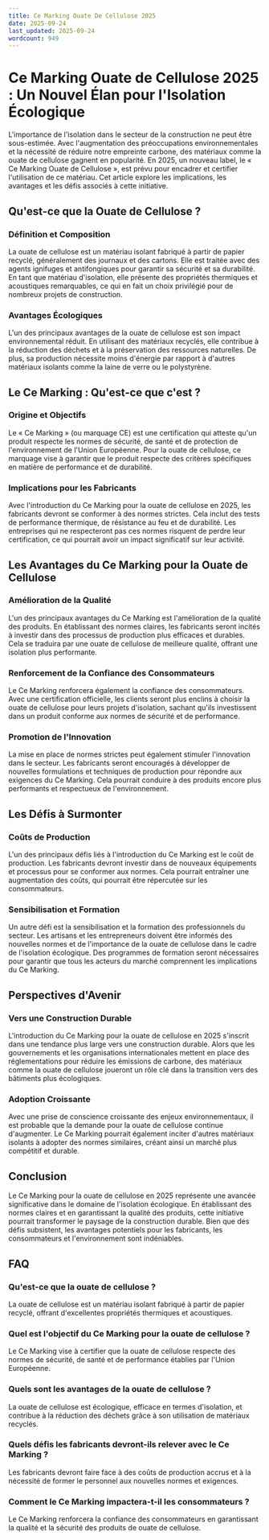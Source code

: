 ```yaml
---
title: Ce Marking Ouate De Cellulose 2025
date: 2025-09-24
last_updated: 2025-09-24
wordcount: 949
---
```


# Ce Marking Ouate de Cellulose 2025 : Un Nouvel Élan pour l'Isolation Écologique

L'importance de l'isolation dans le secteur de la construction ne peut être sous-estimée. Avec l'augmentation des préoccupations environnementales et la nécessité de réduire notre empreinte carbone, des matériaux comme la ouate de cellulose gagnent en popularité. En 2025, un nouveau label, le « Ce Marking Ouate de Cellulose », est prévu pour encadrer et certifier l'utilisation de ce matériau. Cet article explore les implications, les avantages et les défis associés à cette initiative.

## Qu'est-ce que la Ouate de Cellulose ?

### Définition et Composition

La ouate de cellulose est un matériau isolant fabriqué à partir de papier recyclé, généralement des journaux et des cartons. Elle est traitée avec des agents ignifuges et antifongiques pour garantir sa sécurité et sa durabilité. En tant que matériau d'isolation, elle présente des propriétés thermiques et acoustiques remarquables, ce qui en fait un choix privilégié pour de nombreux projets de construction.

### Avantages Écologiques

L'un des principaux avantages de la ouate de cellulose est son impact environnemental réduit. En utilisant des matériaux recyclés, elle contribue à la réduction des déchets et à la préservation des ressources naturelles. De plus, sa production nécessite moins d'énergie par rapport à d'autres matériaux isolants comme la laine de verre ou le polystyrène.

## Le Ce Marking : Qu'est-ce que c'est ?

### Origine et Objectifs

Le « Ce Marking » (ou marquage CE) est une certification qui atteste qu'un produit respecte les normes de sécurité, de santé et de protection de l'environnement de l'Union Européenne. Pour la ouate de cellulose, ce marquage vise à garantir que le produit respecte des critères spécifiques en matière de performance et de durabilité.

### Implications pour les Fabricants

Avec l'introduction du Ce Marking pour la ouate de cellulose en 2025, les fabricants devront se conformer à des normes strictes. Cela inclut des tests de performance thermique, de résistance au feu et de durabilité. Les entreprises qui ne respecteront pas ces normes risquent de perdre leur certification, ce qui pourrait avoir un impact significatif sur leur activité.

## Les Avantages du Ce Marking pour la Ouate de Cellulose

### Amélioration de la Qualité

L'un des principaux avantages du Ce Marking est l'amélioration de la qualité des produits. En établissant des normes claires, les fabricants seront incités à investir dans des processus de production plus efficaces et durables. Cela se traduira par une ouate de cellulose de meilleure qualité, offrant une isolation plus performante.

### Renforcement de la Confiance des Consommateurs

Le Ce Marking renforcera également la confiance des consommateurs. Avec une certification officielle, les clients seront plus enclins à choisir la ouate de cellulose pour leurs projets d'isolation, sachant qu'ils investissent dans un produit conforme aux normes de sécurité et de performance.

### Promotion de l'Innovation

La mise en place de normes strictes peut également stimuler l'innovation dans le secteur. Les fabricants seront encouragés à développer de nouvelles formulations et techniques de production pour répondre aux exigences du Ce Marking. Cela pourrait conduire à des produits encore plus performants et respectueux de l'environnement.

## Les Défis à Surmonter

### Coûts de Production

L'un des principaux défis liés à l'introduction du Ce Marking est le coût de production. Les fabricants devront investir dans de nouveaux équipements et processus pour se conformer aux normes. Cela pourrait entraîner une augmentation des coûts, qui pourrait être répercutée sur les consommateurs.

### Sensibilisation et Formation

Un autre défi est la sensibilisation et la formation des professionnels du secteur. Les artisans et les entrepreneurs doivent être informés des nouvelles normes et de l'importance de la ouate de cellulose dans le cadre de l'isolation écologique. Des programmes de formation seront nécessaires pour garantir que tous les acteurs du marché comprennent les implications du Ce Marking.

## Perspectives d'Avenir

### Vers une Construction Durable

L'introduction du Ce Marking pour la ouate de cellulose en 2025 s'inscrit dans une tendance plus large vers une construction durable. Alors que les gouvernements et les organisations internationales mettent en place des réglementations pour réduire les émissions de carbone, des matériaux comme la ouate de cellulose joueront un rôle clé dans la transition vers des bâtiments plus écologiques.

### Adoption Croissante

Avec une prise de conscience croissante des enjeux environnementaux, il est probable que la demande pour la ouate de cellulose continue d'augmenter. Le Ce Marking pourrait également inciter d'autres matériaux isolants à adopter des normes similaires, créant ainsi un marché plus compétitif et durable.

## Conclusion

Le Ce Marking pour la ouate de cellulose en 2025 représente une avancée significative dans le domaine de l'isolation écologique. En établissant des normes claires et en garantissant la qualité des produits, cette initiative pourrait transformer le paysage de la construction durable. Bien que des défis subsistent, les avantages potentiels pour les fabricants, les consommateurs et l'environnement sont indéniables.

## FAQ

### Qu'est-ce que la ouate de cellulose ?

La ouate de cellulose est un matériau isolant fabriqué à partir de papier recyclé, offrant d'excellentes propriétés thermiques et acoustiques.

### Quel est l'objectif du Ce Marking pour la ouate de cellulose ?

Le Ce Marking vise à certifier que la ouate de cellulose respecte des normes de sécurité, de santé et de performance établies par l'Union Européenne.

### Quels sont les avantages de la ouate de cellulose ?

La ouate de cellulose est écologique, efficace en termes d'isolation, et contribue à la réduction des déchets grâce à son utilisation de matériaux recyclés.

### Quels défis les fabricants devront-ils relever avec le Ce Marking ?

Les fabricants devront faire face à des coûts de production accrus et à la nécessité de former le personnel aux nouvelles normes et exigences.

### Comment le Ce Marking impactera-t-il les consommateurs ?

Le Ce Marking renforcera la confiance des consommateurs en garantissant la qualité et la sécurité des produits de ouate de cellulose.